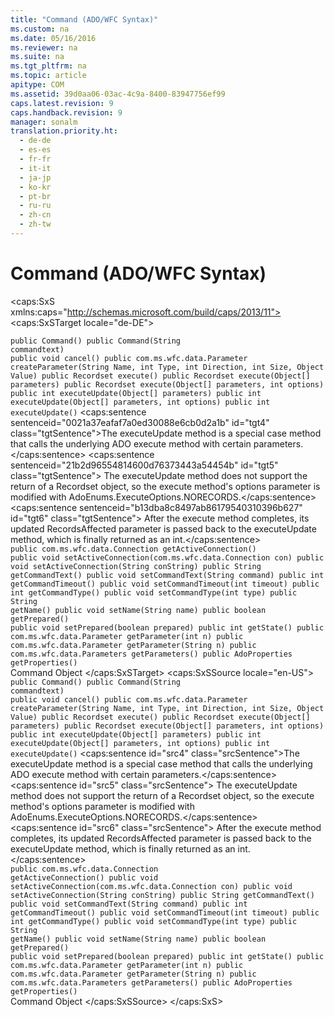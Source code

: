 ```yaml
---
title: "Command (ADO/WFC Syntax)"
ms.custom: na
ms.date: 05/16/2016
ms.reviewer: na
ms.suite: na
ms.tgt_pltfrm: na
ms.topic: article
apitype: COM
ms.assetid: 39d0aa06-03ac-4c9a-8400-83947756ef99
caps.latest.revision: 9
caps.handback.revision: 9
manager: sonalm
translation.priority.ht: 
  - de-de
  - es-es
  - fr-fr
  - it-it
  - ja-jp
  - ko-kr
  - pt-br
  - ru-ru
  - zh-cn
  - zh-tw
---
```

# Command (ADO/WFC Syntax)
<?xml version="1.0" encoding="utf-8"?>
<caps:SxS xmlns:caps="http://schemas.microsoft.com/build/caps/2013/11">
  <caps:SxSTarget locale="de-DE">
    <developerReferenceWithoutSyntaxDocument xsi:schemaLocation="http://ddue.schemas.microsoft.com/authoring/2003/5 http://dduestorage.blob.core.windows.net/ddueschema/developer.xsd" xmlns="http://ddue.schemas.microsoft.com/authoring/2003/5" xmlns:xlink="http://www.w3.org/1999/xlink" xmlns:xsi="http://www.w3.org/2001/XMLSchema-instance">
      <introduction></introduction>
      <section>
        <title>
          <caps:sentence sentenceid="bf01303ec05e42a8b2352d82e9a911f6" id="tgt1" class="tgtSentence">package com.ms.wfc.data</caps:sentence>
        </title>
        <content></content>
        <sections>
          <section>
            <title>
              <caps:sentence sentenceid="6ca268371eeb5d93eefeb68f96157666" id="tgt2" class="tgtSentence">Constructor</caps:sentence>
            </title>
            <content>
              <code>public Command()
public Command(String commandtext)</code>
            </content>
          </section>
          <section>
            <title>
              <caps:sentence sentenceid="a9ac5a6cc3cbe84f9c18323af2b9007f" id="tgt3" class="tgtSentence">Methods</caps:sentence>
            </title>
            <content>
              <code>public void cancel()
public com.ms.wfc.data.Parameter createParameter(String
    Name, int Type, int Direction, int Size, Object Value)
public Recordset execute()
public Recordset execute(Object[] parameters)
public Recordset execute(Object[] parameters, int options)
public int executeUpdate(Object[] parameters)
public int executeUpdate(Object[] parameters, int options)
public int executeUpdate()</code>
              <para>
                <caps:sentence sentenceid="0021a37eafaf7a0ed30088e6cb0d2a1b" id="tgt4" class="tgtSentence">The <legacyBold>executeUpdate</legacyBold> method is a special case method that calls the underlying ADO <legacyBold>execute</legacyBold> method with certain parameters.</caps:sentence>
                <caps:sentence sentenceid="21b2d96554814600d76373443a54454b" id="tgt5" class="tgtSentence"> The <legacyBold>executeUpdate</legacyBold> method does not support the return of a <legacyBold>Recordset</legacyBold> object, so the <legacyBold>execute</legacyBold> method's <legacyItalic>options</legacyItalic> parameter is modified with <legacyBold>AdoEnums.ExecuteOptions.NORECORDS</legacyBold>.</caps:sentence>
                <caps:sentence sentenceid="b13dba8c8497ab86179540310396b627" id="tgt6" class="tgtSentence"> After the <legacyBold>execute</legacyBold> method completes, its updated <legacyItalic>RecordsAffected </legacyItalic>parameter is passed back to the <legacyBold>executeUpdate</legacyBold> method, which is finally returned as an <legacyBold>int</legacyBold>.</caps:sentence>
              </para>
            </content>
          </section>
          <section>
            <title>
              <caps:sentence sentenceid="74693d2fc58b46bd06410f278e39aa71" id="tgt7" class="tgtSentence">Properties</caps:sentence>
            </title>
            <content>
              <code>public com.ms.wfc.data.Connection getActiveConnection()
public void setActiveConnection(com.ms.wfc.data.Connection con)
public void setActiveConnection(String conString)
public String getCommandText()
public void setCommandText(String command)
public int getCommandTimeout()
public void setCommandTimeout(int timeout)
public int getCommandType()
public void setCommandType(int type)
public String getName()
public void setName(String name)
public boolean getPrepared()
public void setPrepared(boolean prepared)
public int getState()
public com.ms.wfc.data.Parameter getParameter(int n)
public com.ms.wfc.data.Parameter getParameter(String n)
public com.ms.wfc.data.Parameters getParameters()
public AdoProperties getProperties()</code>
            </content>
          </section>
        </sections>
      </section>
      <relatedTopics>
        <link xlink:href="a02c22fb-542d-465e-a629-30fd59dcbebf">Command Object</link>
      </relatedTopics>
    </developerReferenceWithoutSyntaxDocument>
  </caps:SxSTarget>
  <caps:SxSSource locale="en-US">
    <developerReferenceWithoutSyntaxDocument xsi:schemaLocation="http://ddue.schemas.microsoft.com/authoring/2003/5 http://dduestorage.blob.core.windows.net/ddueschema/developer.xsd" xmlns="http://ddue.schemas.microsoft.com/authoring/2003/5" xmlns:xlink="http://www.w3.org/1999/xlink" xmlns:xsi="http://www.w3.org/2001/XMLSchema-instance">
      <introduction></introduction>
      <section>
        <title>
          <caps:sentence id="src1" class="srcSentence">package com.ms.wfc.data</caps:sentence>
        </title>
        <content></content>
        <sections>
          <section>
            <title>
              <caps:sentence id="src2" class="srcSentence">Constructor</caps:sentence>
            </title>
            <content>
              <code>public Command()
public Command(String commandtext)</code>
            </content>
          </section>
          <section>
            <title>
              <caps:sentence id="src3" class="srcSentence">Methods</caps:sentence>
            </title>
            <content>
              <code>public void cancel()
public com.ms.wfc.data.Parameter createParameter(String
    Name, int Type, int Direction, int Size, Object Value)
public Recordset execute()
public Recordset execute(Object[] parameters)
public Recordset execute(Object[] parameters, int options)
public int executeUpdate(Object[] parameters)
public int executeUpdate(Object[] parameters, int options)
public int executeUpdate()</code>
              <para>
                <caps:sentence id="src4" class="srcSentence">The <legacyBold>executeUpdate</legacyBold> method is a special case method that calls the underlying ADO <legacyBold>execute</legacyBold> method with certain parameters.</caps:sentence>
                <caps:sentence id="src5" class="srcSentence"> The <legacyBold>executeUpdate</legacyBold> method does not support the return of a <legacyBold>Recordset</legacyBold> object, so the <legacyBold>execute</legacyBold> method's <legacyItalic>options</legacyItalic> parameter is modified with <legacyBold>AdoEnums.ExecuteOptions.NORECORDS</legacyBold>.</caps:sentence>
                <caps:sentence id="src6" class="srcSentence"> After the <legacyBold>execute</legacyBold> method completes, its updated <legacyItalic>RecordsAffected </legacyItalic>parameter is passed back to the <legacyBold>executeUpdate</legacyBold> method, which is finally returned as an <legacyBold>int</legacyBold>.</caps:sentence>
              </para>
            </content>
          </section>
          <section>
            <title>
              <caps:sentence id="src7" class="srcSentence">Properties</caps:sentence>
            </title>
            <content>
              <code>public com.ms.wfc.data.Connection getActiveConnection()
public void setActiveConnection(com.ms.wfc.data.Connection con)
public void setActiveConnection(String conString)
public String getCommandText()
public void setCommandText(String command)
public int getCommandTimeout()
public void setCommandTimeout(int timeout)
public int getCommandType()
public void setCommandType(int type)
public String getName()
public void setName(String name)
public boolean getPrepared()
public void setPrepared(boolean prepared)
public int getState()
public com.ms.wfc.data.Parameter getParameter(int n)
public com.ms.wfc.data.Parameter getParameter(String n)
public com.ms.wfc.data.Parameters getParameters()
public AdoProperties getProperties()</code>
            </content>
          </section>
        </sections>
      </section>
      <relatedTopics>
        <link xlink:href="a02c22fb-542d-465e-a629-30fd59dcbebf">Command Object</link>
      </relatedTopics>
    </developerReferenceWithoutSyntaxDocument>
  </caps:SxSSource>
</caps:SxS>